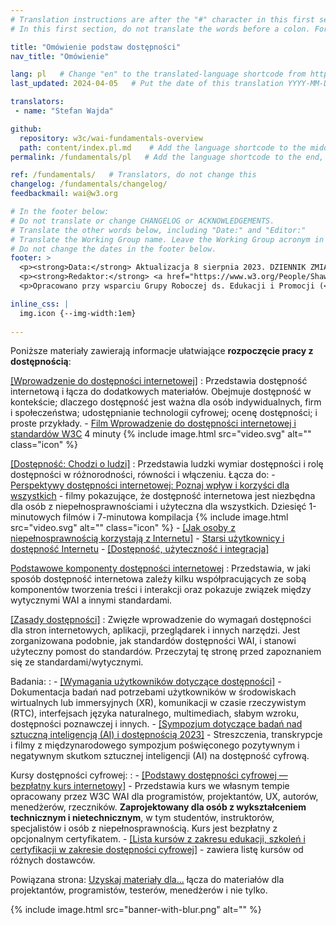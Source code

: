 ```yaml
---
# Translation instructions are after the "#" character in this first section. They are comments that do not show up in the web page. You do not need to translate the instructions after #.
# In this first section, do not translate the words before a colon. For example, do not translate "title:". Do translate the text after "title:".

title: "Omówienie podstaw dostępności"
nav_title: "Omówienie" 

lang: pl   # Change "en" to the translated-language shortcode from https://www.iana.org/assignments/language-subtag-registry/language-subtag-registry
last_updated: 2024-04-05   # Put the date of this translation YYYY-MM-DD (with month in the middle)

translators:
 - name: "Stefan Wajda" 

github:
  repository: w3c/wai-fundamentals-overview
  path: content/index.pl.md    # Add the language shortcode to the middle of the filename, for example: content/index.fr.md
permalink: /fundamentals/pl   # Add the language shortcode to the end, with no slash at end, for example: /fundamentals/fr

ref: /fundamentals/   # Translators, do not change this
changelog: /fundamentals/changelog/
feedbackmail: wai@w3.org

# In the footer below:
# Do not translate or change CHANGELOG or ACKNOWLEDGEMENTS.
# Translate the other words below, including "Date:" and "Editor:"
# Translate the Working Group name. Leave the Working Group acronym in English.
# Do not change the dates in the footer below.
footer: >
  <p><strong>Data:</strong> Aktualizacja 8 sierpnia 2023. DZIENNIK ZMIAN.</p>
  <p><strong>Redaktor:</strong> <a href="https://www.w3.org/People/Shawn/">Shawn Lawton Henry</a>.</p>
  <p>Opracowano przy wsparciu Grupy Roboczej ds. Edukacji i Promocji (<a href="http://www.w3.org/WAI/EO/">EOWG</a>).</p>

inline_css: |
  img.icon {--img-width:1em}
  
---
```


Poniższe materiały zawierają informacje ułatwiające **rozpoczęcie pracy z dostępnością**:

[[Wprowadzenie do dostępności internetowej]](/fundamentals/accessibility-intro/)
:   Przedstawia dostępność internetową i łącza do dodatkowych materiałów. Obejmuje dostępność w kontekście; dlaczego dostępność jest ważna dla osób indywidualnych, firm i społeczeństwa; udostępnianie technologii cyfrowej; ocenę dostępności; i  proste przykłady.
    -   [Film Wprowadzenie do dostępności internetowej i standardów W3C](/videos/standards-and-benefits/) 4 minuty {% include image.html src="video.svg" alt="" class="icon" %}

[[Dostępność: Chodzi o ludzi]](/people/)
:   Przedstawia ludzki wymiar dostępności i rolę dostępności w różnorodności, równości i włączeniu. Łącza do:
    -   [Perspektywy dostępności internetowej: Poznaj wpływ i korzyści dla wszystkich](/perspective-videos/) - filmy pokazujące, że dostępność internetowa jest niezbędna dla osób z niepełnosprawnościami i użyteczna dla wszystkich. Dziesięć 1-minutowych filmów i 7-minutowa kompilacja {% include image.html src="video.svg" alt="" class="icon" %}
    -   [[Jak osoby z niepełnosprawnością korzystają z Internetu]](/people-use-web/)<!-- , [Filmy pokazujące, jak osoby z niepełnosprawnością korzystają z Internetu](/people-use-web/) Osiemnaście ponad 2-minutowych filmów i 3 kompilacje {% include image.html src="video.svg" alt="" class="icon" %} -->
    -   [Starsi użytkownicy i dostępność Internetu](/older-users/) 
    -   [[Dostępność, użyteczność i integracja]](/fundamentals/accessibility-usability-inclusion/)

[Podstawowe komponenty dostępności internetowej](/fundamentals/components/)
:   Przedstawia, w jaki sposób dostępność internetowa zależy kilku współpracujących ze sobą komponentów tworzenia treści i interakcji oraz pokazuje związek między wytycznymi WAI a innymi standardami.

[[Zasady dostępności]](/fundamentals/accessibility-principles/)
:   Zwięzłe wprowadzenie do wymagań dostępności dla stron internetowych, aplikacji, przeglądarek i innych narzędzi. Jest zorganizowana podobnie, jak standardów dostępności WAI, i stanowi użyteczny pomost do standardów. Przeczytaj tę stronę przed zapoznaniem się ze standardami/wytycznymi.

Badania:
:   -   [[Wymagania użytkowników dotyczące dostępności]](/research/user-requirements/) - Dokumentacja badań nad potrzebami użytkowników w środowiskach wirtualnych lub immersyjnych (XR), komunikacji w czasie rzeczywistym (RTC), interfejsach języka naturalnego, multimediach, słabym wzroku, dostępności poznawczej i innych.
    -   [[Sympozjum dotyczące badań nad sztuczną inteligencją (AI) i dostępnością 2023]](/research/ai2023/) - Streszczenia, transkrypcje i filmy z międzynarodowego sympozjum poświęconego pozytywnym i negatywnym skutkom sztucznej inteligencji (AI) na dostępność cyfrową.

Kursy dostępności cyfrowej:
:   -   [[Podstawy dostępności cyfrowej &mdash;  bezpłatny kurs internetowy]](/fundamentals/foundations-course/) - Przedstawia kurs we własnym tempie opracowany przez W3C WAI dla programistów, projektantów, UX, autorów, menedżerów, rzeczników. **Zaprojektowany dla osób z wykształceniem technicznym i nietechnicznym**, w tym studentów, instruktorów, specjalistów i osób z niepełnosprawnością. Kurs jest bezpłatny z opcjonalnym certyfikatem.
    -   [[Lista kursów z zakresu edukacji, szkoleń i certyfikacji w zakresie dostępności cyfrowej]](/courses/list/) - zawiera listę kursów od różnych dostawców.    

Powiązana strona: [Uzyskaj materiały dla…](https://www.w3.org/WAI/roles/) łącza do materiałów dla projektantów, programistów, testerów, menedżerów i nie tylko.

{% include image.html src="banner-with-blur.png" alt="" %}
